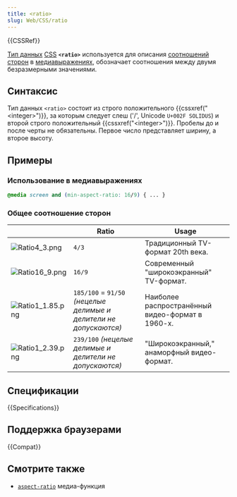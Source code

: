 ```yaml
---
title: <ratio>
slug: Web/CSS/ratio
---
```

{{CSSRef}}

[Тип данных](/ru/docs/Web/CSS/CSS_Types) [CSS](/ru/docs/Web/CSS) **`<ratio>`** используется для описания [соотношений сторон](/ru/docs/Web/CSS/@media/aspect-ratio) в [медиавыражениях](/ru/docs/Web/CSS/Media_Queries), обозначает соотношения между двумя безразмерными значениями.

## Синтаксис

Тип данных `<ratio>` состоит из строго положительного {{cssxref("&lt;integer&gt;")}}, за которым следует слеш ('/', Unicode `U+002F SOLIDUS`) и второй строго положительный {{cssxref("&lt;integer&gt;")}}. Пробелы до и после черты не обязательны. Первое число представляет ширину, а второе высоту.

## Примеры

### Использование в медиавыражениях

```css
@media screen and (min-aspect-ratio: 16/9) { ... }
```

### Общее соотношение сторон

|                                                            | Ratio                                                             | Usage                                            |
| ---------------------------------------------------------- | ----------------------------------------------------------------- | ------------------------------------------------ |
| ![Ratio4_3.png](/@api/deki/files/5714/=Ratio4_3.png)       | `4/3`                                                             | Традиционный TV-формат 20th века.                |
| ![Ratio16_9.png](/@api/deki/files/5711/=Ratio16_9.png)     | `16/9`                                                            | Современный "широкоэкранный" TV-формат.          |
| ![Ratio1_1.85.png](/@api/deki/files/5712/=Ratio1_1.85.png) | `185/100` = `91/50` _(нецелые делимые и делители не допускаются)_ | Наиболее распространённый видео-формат в 1960-х. |
| ![Ratio1_2.39.png](/@api/deki/files/5713/=Ratio1_2.39.png) | `239/100` _(нецелые делимые и делители не допускаются)_           | "Широкоэкранный," анаморфный видео-формат.       |

## Спецификации

{{Specifications}}

## Поддержка браузерами

{{Compat}}

## Смотрите также

- [`aspect-ratio`](/ru/docs/Web/CSS/@media/aspect-ratio) медиа-функция
